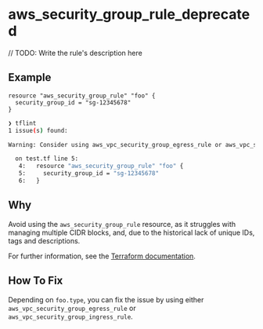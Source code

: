 # aws_security_group_rule_deprecated

// TODO: Write the rule's description here

## Example

```hcl
resource "aws_security_group_rule" "foo" {
  security_group_id = "sg-12345678"
}
```

```sh
❯ tflint
1 issue(s) found:

Warning: Consider using aws_vpc_security_group_egress_rule or aws_vpc_security_group_ingress_rule instead.

  on test.tf line 5:
   4:   resource "aws_security_group_rule" "foo" {
   5:     security_group_id = "sg-12345678"
   6:   }
```
## Why

Avoid using the `aws_security_group_rule` resource, as it struggles with managing multiple CIDR blocks, and, due to the historical lack of unique IDs, tags and descriptions.

For further information, see the [Terraform documentation](https://registry.terraform.io/providers/hashicorp/aws/latest/docs/resources/security_group_rule).

## How To Fix

Depending on `foo.type`, you can fix the issue by using either `aws_vpc_security_group_egress_rule` or `aws_vpc_security_group_ingress_rule`.
